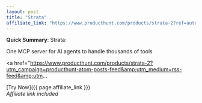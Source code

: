 ```yaml
---
layout: post
title: "Strata"
affiliate_link: "https://www.producthunt.com/products/strata-2?ref=autoverse&utm_source=autoverse"
---
```


**Quick Summary**: Strata: <p>
            One MCP server for AI agents to handle thousands of tools
          </p>
          <p>
            <a href="https://www.producthunt.com/products/strata-2?utm_campaign=producthunt-atom-posts-feed&amp;utm_medium=rss-feed&amp;utm...

[Try Now]({{ page.affiliate_link }})  
*Affiliate link included*
